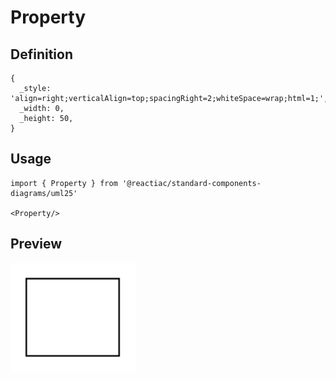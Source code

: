 # Property

## Definition

```
{
  _style: 'align=right;verticalAlign=top;spacingRight=2;whiteSpace=wrap;html=1;',
  _width: 0,
  _height: 50,
}
```

## Usage

```
import { Property } from '@reactiac/standard-components-diagrams/uml25'

<Property/>
```

## Preview

<img src="./property.png" width="200"/>
